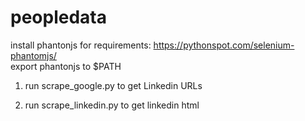 # peopledata

install phantonjs for requirements: https://pythonspot.com/selenium-phantomjs/  
export phantonjs to $PATH

1. run scrape_google.py to get Linkedin URLs

2. run scrape_linkedin.py to get linkedin html

